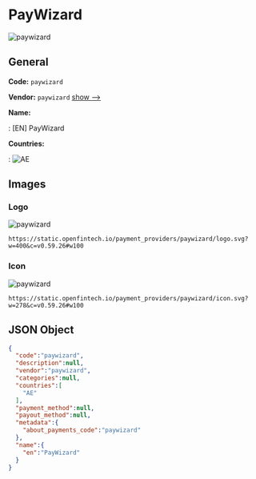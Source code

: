 
# PayWizard 
![paywizard](https://static.openfintech.io/payment_providers/paywizard/logo.svg?w=400&c=v0.59.26#w100)  

## General 
 
**Code:** `paywizard` 
 
**Vendor:** `paywizard` [show -->](/vendors/paywizard/) 
 
**Name:** 
 
:	[EN] PayWizard 
 
 
**Countries:** 
 
:	![AE](https://cdnjs.cloudflare.com/ajax/libs/flag-icon-css/3.3.0/flags/4x3/ae.svg#w24)  

## Images 

### Logo 
 
![paywizard](https://static.openfintech.io/payment_providers/paywizard/logo.svg?w=400&c=v0.59.26#w100)  

```
https://static.openfintech.io/payment_providers/paywizard/logo.svg?w=400&c=v0.59.26#w100
```  

### Icon 
 
![paywizard](https://static.openfintech.io/payment_providers/paywizard/icon.svg?w=278&c=v0.59.26#w100)  

```
https://static.openfintech.io/payment_providers/paywizard/icon.svg?w=278&c=v0.59.26#w100
```  

## JSON Object 

```json
{
  "code":"paywizard",
  "description":null,
  "vendor":"paywizard",
  "categories":null,
  "countries":[
    "AE"
  ],
  "payment_method":null,
  "payout_method":null,
  "metadata":{
    "about_payments_code":"paywizard"
  },
  "name":{
    "en":"PayWizard"
  }
}
```  
